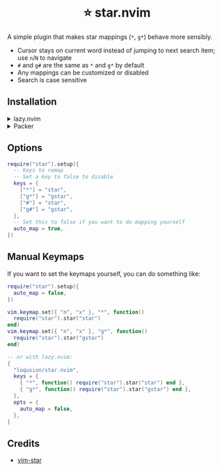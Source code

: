 <h1 align="center">
  ⭐ star.nvim
</h1>

A simple plugin that makes star mappings (`*`, `g*`) behave more sensibly.

- Cursor stays on current word instead of jumping to next search item; use `n`/`N` to navigate
- `#` and `g#` are the same as `*` and `g*` by default
- Any mappings can be customized or disabled
- Search is case sensitive

## Installation

<details>
  <summary>lazy.nvim</summary>

```lua
{
  "loqusion/star.nvim",
  keys = {
    { "*", mode = { "n", "x" } },
    { "g*", mode = { "n", "x" } },
    { "#", mode = { "n", "x" } },
    { "g#", mode = { "n", "x" } },
  },
  opts = {},
}
```

<aside>
  <code>lazy.nvim</code>'s <code>keys</code> doesn't affect how <code>star.nvim</code> assigns mappings; it only affects
  lazy-loading. To configure the keys, use the <code>opts.keys</code> field (or set <code>opts.auto_map</code> to
  <code>false</code> and <a href="#manual-keymaps">do mappings yourself</a>).
</aside>

</details>

<details>
  <summary>Packer</summary>

```lua
require("packer").startup(function()
  use({
    "loqusion/star.nvim",
    config = function()
      require("star").setup()
    end,
  })
end)
```

</details>

## Options

```lua
require("star").setup({
  -- Keys to remap
  -- Set a key to false to disable
  keys = {
    ["*"] = "star",
    ["g*"] = "gstar",
    ["#"] = "star",
    ["g#"] = "gstar",
  },
  -- Set this to false if you want to do mapping yourself
  auto_map = true,
})
```

## Manual Keymaps

If you want to set the keymaps yourself, you can do something like:

```lua
require("star").setup({
  auto_map = false,
})

vim.keymap.set({ "n", "x" }, "*", function()
  require("star").star("star")
end)
vim.keymap.set({ "n", "x" }, "g*", function()
  require("star").star("gstar")
end)

-- or with lazy.nvim:
{
  "loqusion/star.nvim",
  keys = {
    { "*", function() require("star").star("star") end },
    { "g*", function() require("star").star("gstar") end },
  },
  opts = {
    auto_map = false,
  },
}
```

## Credits

- [vim-star](https://github.com/linjiX/vim-star)
